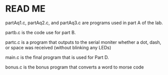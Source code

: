 # READ ME

partAq1.c, partAq2.c, and partAq3.c are programs used in part A of the lab.

partb.c is the code use for part B.

partc.c is a program that outputs to the serial moniter whether a dot, dash, or space was received (without blinking any LEDs)

main.c is the final program that is used for Part D.

bonus.c is the bonus program that converts a word to morse code



